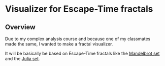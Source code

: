 # Visualizer for Escape-Time fractals


## Overview

Due to my complex analysis course and because one of my classmates made the same,
I wanted to make a fractal visualizer.

It will be basically be based on Escape-Time fractals like the 
[Mandelbrot set](https://en.wikipedia.org/wiki/Mandelbrot_set) and the 
[Julia set](https://en.wikipedia.org/wiki/Julia_set).

